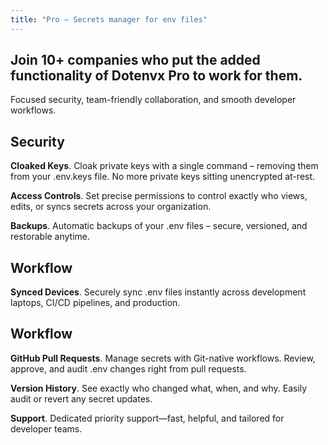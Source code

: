 ```yaml
---
title: "Pro – Secrets manager for env files"
---
```


<section class="w-full max-w-4xl lg:max-w-5xl mx-auto px-6 mt-20 md:mt-32">
  <div class="flex gap-3 h-full flex-col items-center justify-center">
    <h1 class="my-5 text-center text-xl sm:text-2xl md:text-3xl lg:text-5xl font-bold tracking-tight text-zinc-950 dark:text-[#ECD53F]">Join 10+ companies who put the added functionality of Dotenvx Pro to work for them.</h1>
    <p>Focused security, team-friendly collaboration, and smooth developer workflows.</p>
  </div>
</section>

<section class="w-full max-w-3xl mx-auto px-6 my-20 md:my-32">
  <div class="flex gap-4 h-full flex-col">
    <h2 class="text-3xl font-bold">Security</h2>
    <p class="text-lg">
      <strong>Cloaked Keys</strong>.
      Cloak private keys with a single command – removing them from your .env.keys file. No more private keys sitting unencrypted at-rest.
    </p>
    <p class="text-lg">
      <strong>Access Controls</strong>.
      Set precise permissions to control exactly who views, edits, or syncs secrets across your organization.
    </p>
    <p class="text-lg">
      <strong>Backups</strong>.
      Automatic backups of your .env files – secure, versioned, and restorable anytime.
    </p>
    <h2 class="text-3xl font-bold">Workflow</h2>
    <p class="text-lg">
      <strong>Synced Devices</strong>.
      Securely sync .env files instantly across development laptops, CI/CD pipelines, and production.
    </p>
    <h2 class="text-3xl font-bold">Workflow</h2>
    <p class="text-lg">
      <strong>GitHub Pull Requests</strong>.
      Manage secrets with Git-native workflows. Review, approve, and audit .env changes right from pull requests.
    </p>
    <p class="text-lg">
      <strong>Version History</strong>.
      See exactly who changed what, when, and why. Easily audit or revert any secret updates.
    </p>
    <p class="text-lg">
      <strong>Support</strong>.
      Dedicated priority support—fast, helpful, and tailored for developer teams.
    </p>

  </div>
</section>
